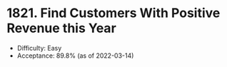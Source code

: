 # 1821. Find Customers With Positive Revenue this Year
- Difficulty: Easy
- Acceptance: 89.8% (as of 2022-03-14)
